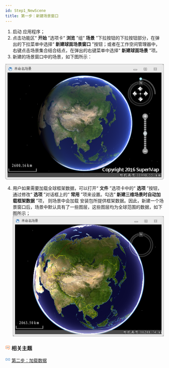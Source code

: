 ```yaml
---
id: Step1_NewScene
title: 第一步：新建场景窗口
---
```

  1. 启动  应用程序；
  2. 点击功能区“ **开始** ”选项卡“ **浏览** ”组“ **场景** ”下拉按钮的下拉按钮部分，在弹出的下拉菜单中选择“ **新建球面场景窗口** ”按钮；或者在工作空间管理器中，右键点击场景集合结合结点，在弹出的右键菜单中选择“ **新建球面场景** ”项。
  3. 新建的场景窗口中的场景，如下图所示：  

![](../Load3DModel/img/NewScene.png) 

  4. 用户如果需要加载全球框架数据，可以打开“ **文件** ”选项卡中的“ **选项** ”按钮，通过修改“ **选项** ”对话框上的“ **常用** ”项来设置。勾选“ **新建三维场景时自动加载框架数据** ”项， 则场景中会加载  安装包所提供框架数据。因此，新建一个场景窗口后，场景中默认具有了一些图层，这些图层均为全球范围的数据，如下图所示；  
 ![](../Load3DModel/img/AddFramData.png)  


### ![](../img/seealso.png) 相关主题

![](../img/smalltitle.png) [第二步：加载数据](Step2_LoadData.html)


